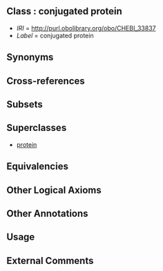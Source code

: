 
## Class : conjugated protein

 * *IRI* = http://purl.obolibrary.org/obo/CHEBI_33837
 * *Label* = conjugated protein

## Synonyms


## Cross-references


## Subsets


## Superclasses

 * [protein](../../CHEBI/80/CHEBI_36080.md)

## Equivalencies


## Other Logical Axioms


## Other Annotations


## Usage


## External Comments


